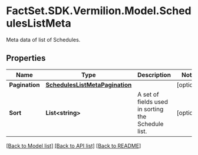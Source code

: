 # FactSet.SDK.Vermilion.Model.SchedulesListMeta
Meta data of list of Schedules.

## Properties

Name | Type | Description | Notes
------------ | ------------- | ------------- | -------------
**Pagination** | [**SchedulesListMetaPagination**](SchedulesListMetaPagination.md) |  | [optional] 
**Sort** | **List&lt;string&gt;** | A set of fields used in sorting the Schedule list. | [optional] 

[[Back to Model list]](../README.md#documentation-for-models) [[Back to API list]](../README.md#documentation-for-api-endpoints) [[Back to README]](../README.md)

